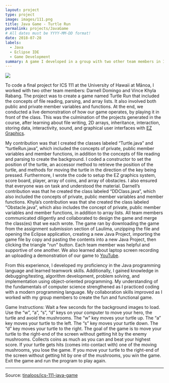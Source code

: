 ```yaml
---
layout: project
type: project
image: images/111.png
title: Java Game - Turtle Run
permalink: projects/JavaGame
# All dates must be YYYY-MM-DD format!
date: 2018-07-28
labels:
  - Java
  - Eclipse IDE
  - Game Development
summary: A game I developed in a group with two other team members in ICS 111, using Java.
---
```


<img class="ui image" src="{{ site.baseurl }}/images/111.png">

To code a final project for ICS 111 at the University of Hawaii at Mānoa, I worked with two other team members: Darnell Domingo and Vince Khyla Rabang. The project was to create a game named Turtle Run that included the concepts of file reading, parsing, and array lists. It also involved both public and private member variables and functions. At the end, we conducted a live demonstration of how our game operates, by playing it in front of the class. This was the culmination of the projects generated in the course, after learning about file writing, 2D arrays, inheritance, interaction, storing data, interactivity, sound, and graphical user interfaces with [EZ Graphics](http://www2.hawaii.edu/~dylank/ics111/doc/). 

My contribution was that I created the classes labeled “Turtle.java” and “turtleRun.java”, which included the concepts of private, public member variables and member functions, in addition to the concepts of file reading and parsing to create the background. I coded a constructor to set the position of the turtle, an accessor method to retrieve the position of the turtle, and methods for moving the turtle in the direction of the key being pressed. Furthermore, I wrote the code to setup the EZ graphics system, score board, player, array of coins, and array of obstacles. I also ensured that everyone was on task and understood the material. Darnell’s contribution was that he created the class labeled “DDClass.java”, which also included the concepts of private, public member variables and member functions. Khyla’s contribution was that she created the class labeled “Obstacle.java”, which also includes the concept of private, public member variables and member functions, in addition to array lists. All team members communicated diligently and collaborated to design the game and merge the class(es) that we each wrote. The game ran by downloading the game from the assignment submission section of Laulima, unzipping the file and opening the Eclipse application, creating a new Java Project, importing the game file by copy and pasting the contents into a new Java Project, then clicking the triangle "run" button. Each team member was helpful and supportive of one another. We also learned about laptop screen recording an uploading a demonstration of our game to [YouTube](https://www.youtube.com/watch?v=bt4nw94Tj1Y).  

From this experience, I developed my proficiency in the Java programming language and learned teamwork skills. Additionally, I gained knowledge in debugging/testing, algorithm development, problem solving, and implementation using object-oriented programming. My understanding of the fundamentals of computer science strengthened as I practiced coding with a modern programming language. My collaboration skills improved as I worked with my group members to create the fun and functional game. 

Game Instructions:
Wait a few seconds for the background images to load.
Use the “w”, “a”, “s”, “d” keys on your computer to move your hero, the turtle and avoid the mushrooms. 
The “w” key moves your turtle up.
The “a” key moves your turtle to the left.
The “s” key moves your turtle down.
The “d” key moves your turtle to the right.
The goal of the game is to move your turtle to the right-end of the screen without getting hit by the enemy mushrooms. 
Collects coins as much as you can and beat your highest score. 
If your turtle gets hits (comes into contact with) one of the moving mushrooms, you lose the game.
If you move your turtle to the right-end of the screen without getting hit by one of the mushrooms, you win the game.
Exit the game and run the program to play again.       

<hr>

Source: <a href="https://github.com/tinaloos/ICS-111-JAVA-PROJECT"><i class="large github icon "></i>tinaloos/ics-111-java-game</a>

